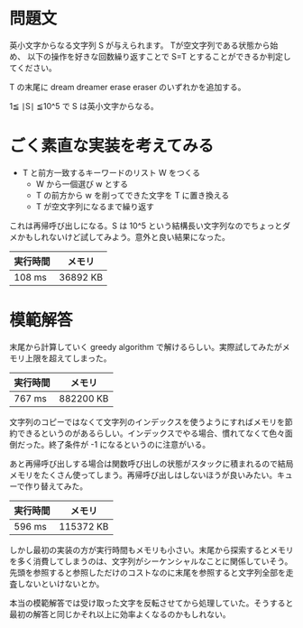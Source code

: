 # 問題文
英小文字からなる文字列 S が与えられます。
Tが空文字列である状態から始め、
以下の操作を好きな回数繰り返すことで S=T とすることができるか判定してください。

T の末尾に dream dreamer erase eraser のいずれかを追加する。

1≦ ∣S∣ ≦10^5 で S は英小文字からなる。

# ごく素直な実装を考えてみる

- T と前方一致するキーワードのリスト W をつくる
  - W から一個選び w とする
  - T の前方から w を削ってできた文字を T に置き換える
  - T が空文字列になるまで繰り返す

これは再帰呼び出しになる。S は 10^5 という結構長い文字列なのでちょっとダメかもしれないけど試してみよう。意外と良い結果になった。

| 実行時間 | メモリ   |
|----------|----------|
| 108 ms   | 36892 KB |

# 模範解答

末尾から計算していく greedy algorithm で解けるらしい。実際試してみたがメモリ上限を超えてしまった。

| 実行時間 | メモリ    |
|----------|-----------|
| 767 ms   | 882200 KB |

文字列のコピーではなくて文字列のインデックスを使うようにすればメモリを節約できるというのがあるらしい。インデックスでやる場合、慣れてなくて色々面倒だった。終了条件が -1 になるというのに注意がいる。

あと再帰呼び出しする場合は関数呼び出しの状態がスタックに積まれるので結局メモリをたくさん使ってしまう。再帰呼び出しはしないほうが良いみたい。キューで作り替えてみた。

| 実行時間 | メモリ    |
|----------|-----------|
| 596 ms   | 115372 KB |

しかし最初の実装の方が実行時間もメモリも小さい。末尾から探索するとメモリを多く消費してしまうのは、文字列がシーケンシャルなことに関係していそう。先頭を参照すると参照しただけのコストなのに末尾を参照すると文字列全部を走査しないといけないとか。

本当の模範解答では受け取った文字を反転させてから処理していた。そうすると最初の解答と同じかそれ以上に効率よくなるのかもしれない。
